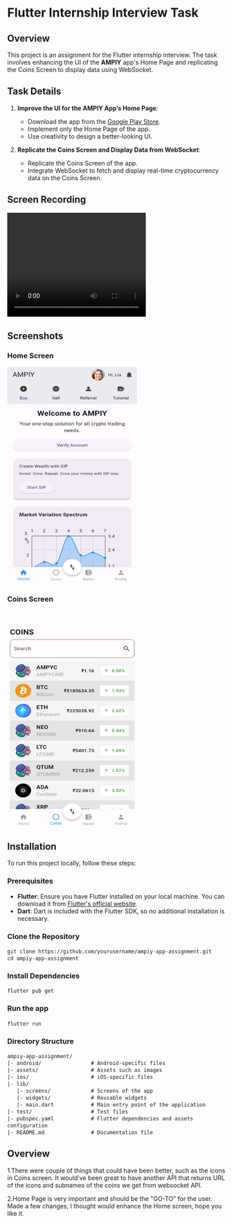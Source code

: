 # Flutter Internship Interview Task

## Overview

This project is an assignment for the Flutter internship interview. The task involves enhancing the UI of the **AMPIY** app's Home Page and replicating the Coins Screen to display data using WebSocket.

## Task Details

1. **Improve the UI for the AMPIY App’s Home Page**:
   - Download the app from the [Google Play Store](https://play.google.com/store/apps/details?id=com.ampiy.app).
   - Implement only the Home Page of the app.
   - Use creativity to design a better-looking UI.

2. **Replicate the Coins Screen and Display Data from WebSocket**:
   - Replicate the Coins Screen of the app.
   - Integrate WebSocket to fetch and display real-time cryptocurrency data on the Coins Screen.

## Screen Recording
<video width="320" height="240" controls>
  <source src="assets/Video/AMPIY-Assignment-Recording.mp4" type="video/mp4">
</video>

## Screenshots

### Home Screen
<img src="assets/Homepage.png" alt="AMPIY App Home Screen" width="300" height="500">

### Coins Screen
<img src="assets/Coinspage.png" alt="AMPIY App Coins Screen" width="300" height="500">

## Installation

To run this project locally, follow these steps:

### Prerequisites

- **Flutter**: Ensure you have Flutter installed on your local machine. You can download it from [Flutter's official website](https://flutter.dev/docs/get-started/install).
- **Dart**: Dart is included with the Flutter SDK, so no additional installation is necessary.

### Clone the Repository

```
git clone https://github.com/yourusername/ampiy-app-assignment.git
cd ampiy-app-assignment
```

### Install Dependencies
```
flutter pub get
```

### Run the app

```
flutter run
```
### Directory Structure
```
ampiy-app-assignment/
|- android/                # Android-specific files
|- assets/                 # Assets such as images
|- ios/                    # iOS-specific files
|- lib/
   |- screens/             # Screens of the app
   |- widgets/             # Reusable widgets
   |- main.dart            # Main entry point of the application
|- test/                   # Test files
|- pubspec.yaml            # Flutter dependencies and assets configuration
|- README.md               # Documentation file
```
## Overview

1.There were couple of things that could have been better, such as the icons in Coins screen. It would've been great to have another API that returns URL of the icons and subnames of the coins we get from websocket API.

2.Home Page is very important and should be the "GO-TO" for the user. Made a few changes, I thought would enhance the Home screen, hope you like it.